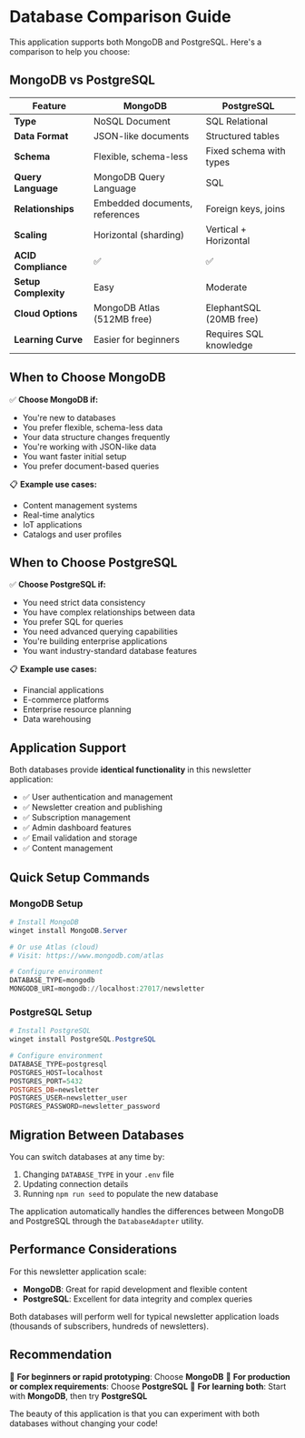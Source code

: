 # Database Comparison Guide

This application supports both MongoDB and PostgreSQL. Here's a comparison to help you choose:

## MongoDB vs PostgreSQL

| Feature | MongoDB | PostgreSQL |
|---------|---------|------------|
| **Type** | NoSQL Document | SQL Relational |
| **Data Format** | JSON-like documents | Structured tables |
| **Schema** | Flexible, schema-less | Fixed schema with types |
| **Query Language** | MongoDB Query Language | SQL |
| **Relationships** | Embedded documents, references | Foreign keys, joins |
| **Scaling** | Horizontal (sharding) | Vertical + Horizontal |
| **ACID Compliance** | ✅ | ✅ |
| **Setup Complexity** | Easy | Moderate |
| **Cloud Options** | MongoDB Atlas (512MB free) | ElephantSQL (20MB free) |
| **Learning Curve** | Easier for beginners | Requires SQL knowledge |

## When to Choose MongoDB

✅ **Choose MongoDB if:**
- You're new to databases
- You prefer flexible, schema-less data
- Your data structure changes frequently
- You're working with JSON-like data
- You want faster initial setup
- You prefer document-based queries

📋 **Example use cases:**
- Content management systems
- Real-time analytics
- IoT applications
- Catalogs and user profiles

## When to Choose PostgreSQL

✅ **Choose PostgreSQL if:**
- You need strict data consistency
- You have complex relationships between data
- You prefer SQL for queries
- You need advanced querying capabilities
- You're building enterprise applications
- You want industry-standard database features

📋 **Example use cases:**
- Financial applications
- E-commerce platforms
- Enterprise resource planning
- Data warehousing

## Application Support

Both databases provide **identical functionality** in this newsletter application:

- ✅ User authentication and management
- ✅ Newsletter creation and publishing
- ✅ Subscription management
- ✅ Admin dashboard features
- ✅ Email validation and storage
- ✅ Content management

## Quick Setup Commands

### MongoDB Setup
```powershell
# Install MongoDB
winget install MongoDB.Server

# Or use Atlas (cloud)
# Visit: https://www.mongodb.com/atlas

# Configure environment
DATABASE_TYPE=mongodb
MONGODB_URI=mongodb://localhost:27017/newsletter
```

### PostgreSQL Setup
```powershell
# Install PostgreSQL
winget install PostgreSQL.PostgreSQL

# Configure environment
DATABASE_TYPE=postgresql
POSTGRES_HOST=localhost
POSTGRES_PORT=5432
POSTGRES_DB=newsletter
POSTGRES_USER=newsletter_user
POSTGRES_PASSWORD=newsletter_password
```

## Migration Between Databases

You can switch databases at any time by:

1. Changing `DATABASE_TYPE` in your `.env` file
2. Updating connection details
3. Running `npm run seed` to populate the new database

The application automatically handles the differences between MongoDB and PostgreSQL through the `DatabaseAdapter` utility.

## Performance Considerations

For this newsletter application scale:

- **MongoDB**: Great for rapid development and flexible content
- **PostgreSQL**: Excellent for data integrity and complex queries

Both databases will perform well for typical newsletter application loads (thousands of subscribers, hundreds of newsletters).

## Recommendation

🎯 **For beginners or rapid prototyping**: Choose **MongoDB**
🎯 **For production or complex requirements**: Choose **PostgreSQL**
🎯 **For learning both**: Start with **MongoDB**, then try **PostgreSQL**

The beauty of this application is that you can experiment with both databases without changing your code!
